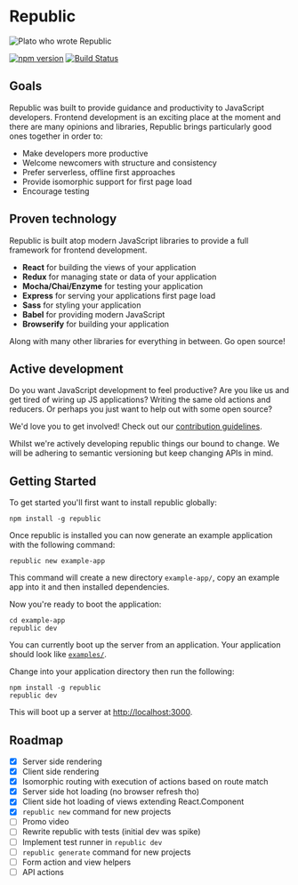 # Republic

![Plato who wrote Republic](https://upload.wikimedia.org/wikipedia/commons/4/4a/Plato-raphael.jpg)

[![npm version](https://badge.fury.io/js/republic.svg)](https://badge.fury.io/js/republic)
[![Build Status](https://travis-ci.org/lukemorton/republic.svg?branch=master)](https://travis-ci.org/lukemorton/republic)

## Goals

Republic was built to provide guidance and productivity to JavaScript developers. Frontend development is an exciting place at the moment and there are many opinions and libraries, Republic brings particularly good ones together in order to:

- Make developers more productive
- Welcome newcomers with structure and consistency
- Prefer serverless, offline first approaches
- Provide isomorphic support for first page load
- Encourage testing

## Proven technology

Republic is built atop modern JavaScript libraries to provide a full framework for frontend development.

- **React** for building the views of your application
- **Redux** for managing state or data of your application
- **Mocha/Chai/Enzyme** for testing your application
- **Express** for serving your applications first page load
- **Sass** for styling your application
- **Babel** for providing modern JavaScript
- **Browserify** for building your application

Along with many other libraries for everything in between. Go open source!

## Active development

Do you want JavaScript development to feel productive? Are you like us and get
tired of wiring up JS applications? Writing the same old actions and reducers.
Or perhaps you just want to help out with some open source?

We'd love you to get involved! Check out our [contribution guidelines](docs/contributing.md).

Whilst we're actively developing republic things our bound to change. We will
be adhering to semantic versioning but keep changing APIs in mind.

## Getting Started

To get started you'll first want to install republic globally:

```
npm install -g republic
```

Once republic is installed you can now generate an example application with the
following command:

```
republic new example-app
```

This command will create a new directory `example-app/`, copy an example app
into it and then installed dependencies.

Now you're ready to boot the application:

```
cd example-app
republic dev
```

You can currently boot up the server from an application. Your application should look like [`examples/`](examples/).

Change into your application directory then run the following:

```
npm install -g republic
republic dev
```

This will boot up a server at [http://localhost:3000](http://localhost:3000).

## Roadmap

 - [x] Server side rendering
 - [x] Client side rendering
 - [x] Isomorphic routing with execution of actions based on route match
 - [x] Server side hot loading (no browser refresh tho)
 - [x] Client side hot loading of views extending React.Component
 - [x] `republic new` command for new projects
 - [ ] Promo video
 - [ ] Rewrite republic with tests (initial dev was spike)
 - [ ] Implement test runner in `republic dev`
 - [ ] `republic generate` command for new projects
 - [ ] Form action and view helpers
 - [ ] API actions
